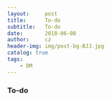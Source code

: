 ```yaml
---
layout:     post
title:      To-do
subtitle:   To-do
date:       2018-06-08
author:     cz
header-img: img/post-bg-BJJ.jpg
catalog: true
tags:
    - DM
---
```



### To-do

